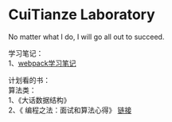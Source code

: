 CuiTianze Laboratory
==================
 No matter what I do, I will go all out to succeed.

学习笔记：   
1、[webpack学习笔记]()

计划看的书：  
算法类：   
1、《大话数据结构》  
2、《 编程之法：面试和算法心得》  [链接](http://www.treelib.com/Book-detail-id-76-aid-3901.html)
